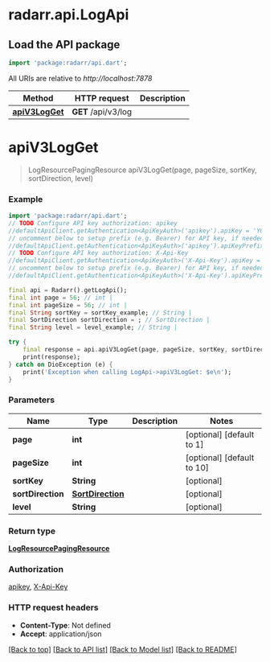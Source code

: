 # radarr.api.LogApi

## Load the API package
```dart
import 'package:radarr/api.dart';
```

All URIs are relative to *http://localhost:7878*

Method | HTTP request | Description
------------- | ------------- | -------------
[**apiV3LogGet**](LogApi.md#apiv3logget) | **GET** /api/v3/log | 


# **apiV3LogGet**
> LogResourcePagingResource apiV3LogGet(page, pageSize, sortKey, sortDirection, level)



### Example
```dart
import 'package:radarr/api.dart';
// TODO Configure API key authorization: apikey
//defaultApiClient.getAuthentication<ApiKeyAuth>('apikey').apiKey = 'YOUR_API_KEY';
// uncomment below to setup prefix (e.g. Bearer) for API key, if needed
//defaultApiClient.getAuthentication<ApiKeyAuth>('apikey').apiKeyPrefix = 'Bearer';
// TODO Configure API key authorization: X-Api-Key
//defaultApiClient.getAuthentication<ApiKeyAuth>('X-Api-Key').apiKey = 'YOUR_API_KEY';
// uncomment below to setup prefix (e.g. Bearer) for API key, if needed
//defaultApiClient.getAuthentication<ApiKeyAuth>('X-Api-Key').apiKeyPrefix = 'Bearer';

final api = Radarr().getLogApi();
final int page = 56; // int | 
final int pageSize = 56; // int | 
final String sortKey = sortKey_example; // String | 
final SortDirection sortDirection = ; // SortDirection | 
final String level = level_example; // String | 

try {
    final response = api.apiV3LogGet(page, pageSize, sortKey, sortDirection, level);
    print(response);
} catch on DioException (e) {
    print('Exception when calling LogApi->apiV3LogGet: $e\n');
}
```

### Parameters

Name | Type | Description  | Notes
------------- | ------------- | ------------- | -------------
 **page** | **int**|  | [optional] [default to 1]
 **pageSize** | **int**|  | [optional] [default to 10]
 **sortKey** | **String**|  | [optional] 
 **sortDirection** | [**SortDirection**](.md)|  | [optional] 
 **level** | **String**|  | [optional] 

### Return type

[**LogResourcePagingResource**](LogResourcePagingResource.md)

### Authorization

[apikey](../README.md#apikey), [X-Api-Key](../README.md#X-Api-Key)

### HTTP request headers

 - **Content-Type**: Not defined
 - **Accept**: application/json

[[Back to top]](#) [[Back to API list]](../README.md#documentation-for-api-endpoints) [[Back to Model list]](../README.md#documentation-for-models) [[Back to README]](../README.md)

